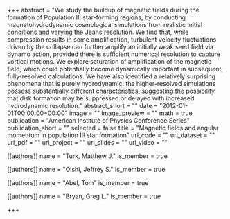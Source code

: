 +++
abstract = "We study the buildup of magnetic fields during the formation of Population III star-forming regions, by conducting magnetohydrodynamic cosmological simulations from realistic initial conditions and varying the Jeans resolution. We find that, while compression results in some amplification, turbulent velocity fluctuations driven by the collapse can further amplify an initially weak seed field via dynamo action, provided there is sufficient numerical resolution to capture vortical motions. We explore saturation of amplification of the magnetic field, which could potentially become dynamically important in subsequent, fully-resolved calculations. We have also identified a relatively surprising phenomena that is purely hydrodynamic: the higher-resolved simulations possess substantially different characteristics, suggesting the possibility that disk formation may be suppressed or delayed with increased hydrodynamic resolution."
abstract_short = ""
date = "2012-01-01T00:00:00+00:00"
image = ""
image_preview = ""
math = true
publication = "American Institute of Physics Conference Series"
publication_short = ""
selected = false
title = "Magnetic fields and angular momentum in population III star formation"
url_code = ""
url_dataset = ""
url_pdf = ""
url_project = ""
url_slides = ""
url_video = ""



[[authors]]
    name = "Turk, Matthew J."
    is_member = true


[[authors]]
    name = "Oishi, Jeffrey S."
    is_member = true


[[authors]]
    name = "Abel, Tom"
    is_member = true


[[authors]]
    name = "Bryan, Greg L."
    is_member = true

+++
 